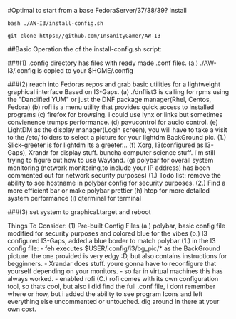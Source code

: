 #Optimal to start from a base FedoraServer/37/38/39? install


```bash ./AW-I3/install-config.sh```

```git clone https://github.com/InsanityGamer/AW-I3```


##Basic Operation the of the install-config.sh script:

###(1) .config directory has files with ready made .conf files.
       (a.) ./AW-I3/.config is copied to your $HOME/.config
 
###(2) reach into Fedoras repos and grab basic utilities for a lightweight graphical interface Based on I3-Gaps.
    (a) ./dnflist3 is calling for rpms using the "Dandified YUM" or just the DNF package manager(Rhel, Centos, Fedora)
    (b) rofi is a menu utility that provides quick access to installed programs
    (c) firefox for browsing. i could use lynx or links but sometimes convienence trumps performance.
    (d) pavucontrol for audio control.
    (e) LightDM as the display manager(Login screen), you will have to take a visit to the /etc/ folders to select a picture for your lightdm BackGround pic.
        (1.) Slick-greeter is for lightdm its a greeter...
    (f) Xorg, I3(configured as I3-Gaps), Xrandr for display stuff. buncha computer science stuff. I'm still trying to figure out how to use Wayland.
    (g) polybar for overall system monitoring (network monitoring,to include your IP address) has been commented out for network security purposes)
       (1.) Todo list: remove the ability to see hostname in polybar config for security purposes. 
       (2.) Find a more efficient bar or make polybar prettier
    (h) htop for more detailed system performance
    (i) qterminal for terminal

###(3) set system to graphical.target and reboot

Things To Consider:
    (1) Pre-built Config Files
        (a.) polybar, basic config file modified for security purposes and colored blue for the vibes
        (b.) I3 configured I3-Gaps, added a blue border to match polybar
            (1.) in the I3 config file:
                - feh executes $USER/.config/i3/bg_pic/*  as the BackGround picture. the one provided is very edgy :D, but also contains instructions for begginners.
                - Xrandar does stuff. youre gonna have to reconfigure that yourself depending on your monitors.
                - so far in virtual machines this has always worked.
                - enabled rofi
        (C.) rofi comes with its own configuration tool, so thats cool, but also i did find the full .conf file, i dont remember where or how, but i added the ability to see program Icons and left everything else uncommented or untouched. dig around in there at your own cost.
